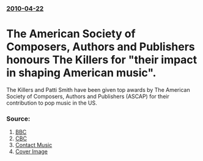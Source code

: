 ### [2010-04-22](/news/2010/04/22/index.md)

# The American Society of Composers, Authors and Publishers honours The Killers for "their impact in shaping American music". 

 The Killers and Patti Smith have been given top awards by The American Society of Composers, Authors and Publishers (ASCAP) for their contribution to pop music in the US. 


### Source:

1. [BBC](http://news.bbc.co.uk/2/hi/entertainment/8636682.stm)
2. [CBC](http://www.cbc.ca/arts/music/story/2010/04/22/ascap-songwriters-awards.html)
3. [Contact Music](http://www.contactmusic.com/news.nsf/story/the-killers-shape-us-music_1139966)
3. [Cover Image](http://images.contactmusic.com/newsimages/the_killers_1139966.jpg)
